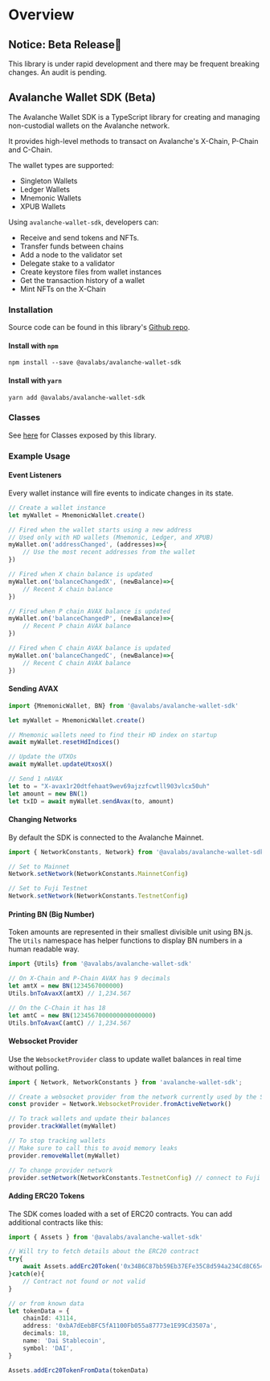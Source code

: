 # Overview

## Notice: Beta Release🔴

This library is under rapid development and there may be frequent breaking changes. An audit is pending.

## Avalanche Wallet SDK (Beta)

The Avalanche Wallet SDK is a TypeScript library for creating and managing non-custodial wallets on the Avalanche network.

It provides high-level methods to transact on Avalanche's X-Chain, P-Chain and C-Chain.

The wallet types are supported:

* Singleton Wallets
* Ledger Wallets
* Mnemonic Wallets
* XPUB Wallets

Using `avalanche-wallet-sdk`, developers can:

* Receive and send tokens and NFTs.
* Transfer funds between chains
* Add a node to the validator set
* Delegate stake to a validator
* Create keystore files from wallet instances
* Get the transaction history of a wallet
* Mint NFTs on the X-Chain

### Installation

Source code can be found in this library's [Github repo](https://github.com/ava-labs/avalanche-wallet-sdk).

#### Install with `npm`

`npm install --save @avalabs/avalanche-wallet-sdk`

#### Install with `yarn`

`yarn add @avalabs/avalanche-wallet-sdk`

### Classes

See [here](wallet-classes.md) for Classes exposed by this library.

### Example Usage

#### Event Listeners

Every wallet instance will fire events to indicate changes in its state.

```typescript
// Create a wallet instance
let myWallet = MnemonicWallet.create()

// Fired when the wallet starts using a new address
// Used only with HD wallets (Mnemonic, Ledger, and XPUB)
myWallet.on('addressChanged', (addresses)=>{
    // Use the most recent addresses from the wallet
})

// Fired when X chain balance is updated
myWallet.on('balanceChangedX', (newBalance)=>{
    // Recent X chain balance
})

// Fired when P chain AVAX balance is updated
myWallet.on('balanceChangedP', (newBalance)=>{
    // Recent P chain AVAX balance
})

// Fired when C chain AVAX balance is updated
myWallet.on('balanceChangedC', (newBalance)=>{
    // Recent C chain AVAX balance
})
```

#### Sending AVAX

```typescript
import {MnemonicWallet, BN} from '@avalabs/avalanche-wallet-sdk'

let myWallet = MnemonicWallet.create()

// Mnemonic wallets need to find their HD index on startup
await myWallet.resetHdIndices()

// Update the UTXOs
await myWallet.updateUtxosX()

// Send 1 nAVAX
let to = "X-avax1r20dtfehaat9wev69ajzzfcwtll903vlcx50uh"
let amount = new BN(1)
let txID = await myWallet.sendAvax(to, amount)
```

#### Changing Networks

By default the SDK is connected to the Avalanche Mainnet.

```typescript
import { NetworkConstants, Network} from '@avalabs/avalanche-wallet-sdk';

// Set to Mainnet
Network.setNetwork(NetworkConstants.MainnetConfig)

// Set to Fuji Testnet
Network.setNetwork(NetworkConstants.TestnetConfig)
```

#### Printing BN (Big Number)

Token amounts are represented in their smallest divisible unit using BN.js. The `Utils` namespace has helper functions to display BN numbers in a human readable way.

```typescript
import {Utils} from '@avalabs/avalanche-wallet-sdk'

// On X-Chain and P-Chain AVAX has 9 decimals
let amtX = new BN(1234567000000)
Utils.bnToAvaxX(amtX) // 1,234.567

// On the C-Chain it has 18
let amtC = new BN(1234567000000000000000)
Utils.bnToAvaxC(amtC) // 1,234.567
```

#### Websocket Provider

Use the `WebsocketProvider` class to update wallet balances in real time without polling.

```typescript
import { Network, NetworkConstants } from 'avalanche-wallet-sdk';

// Create a websocket provider from the network currently used by the SDK
const provider = Network.WebsocketProvider.fromActiveNetwork()

// To track wallets and update their balances
provider.trackWallet(myWallet)

// To stop tracking wallets
// Make sure to call this to avoid memory leaks
provider.removeWallet(myWallet)

// To change provider network
provider.setNetwork(NetworkConstants.TestnetConfig) // connect to Fuji testnet
```

#### Adding ERC20 Tokens

The SDK comes loaded with a set of ERC20 contracts. You can add additional contracts like this:

```typescript
import { Assets } from '@avalabs/avalanche-wallet-sdk'

// Will try to fetch details about the ERC20 contract
try{
    await Assets.addErc20Token('0x34B6C87bb59Eb37EFe35C8d594a234Cd8C654D50'); // Testnet DAI
}catch(e){
    // Contract not found or not valid
}

// or from known data
let tokenData = {
    chainId: 43114,
    address: '0xbA7dEebBFC5fA1100Fb055a87773e1E99Cd3507a',
    decimals: 18,
    name: 'Dai Stablecoin',
    symbol: 'DAI',
}

Assets.addErc20TokenFromData(tokenData)
```

